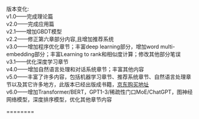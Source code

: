 版本变化:<br />
v1.0——完成理论篇<br />
v2.0——完成应用篇<br />
v2.1——增加GBDT模型<br />
v2.2——修正第六章部分内容,且增加推荐系统<br />
v3.0——增加程序优化章节；丰富deep learning部分，增加word multi-embedding部分；丰富Learning to rank和相似度计算；修改其他部分笔误<br />
v3.1——优化深度学习章节<br />
v4.0——增加自然语言处理和对话系统章节；丰富其他内容<br />
v5.0——丰富了许多内容，包括机器学习章节、推荐系统章节、自然语言处理章节以及其它许多地方，此版本已经出版成书籍，[京东购买地址](https://item.jd.com/12310732.html)<br />
v6.0——增加Transformer/BERT，GPT1-3/稀疏性门口MoE/ChatGPT，图神经网络模型，深度排序模型，优化其他章节内容<br />

========
